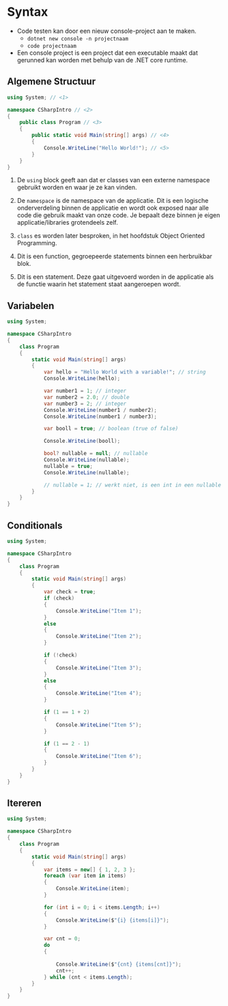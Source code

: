 # Syntax
* Code testen kan door een nieuw console-project aan te maken. 
    - `dotnet new console -n projectnaam`
    - `code projectnaam`
* Een console project is een project dat een executable maakt dat gerunned kan worden met behulp van de .NET core runtime.

## Algemene Structuur 
```csharp
using System; // <1> 

namespace CSharpIntro // <2>
{
    public class Program // <3>
    {
        public static void Main(string[] args) // <4>
        {
            Console.WriteLine("Hello World!"); // <5>
        }
    }
}
```
1. De `using` block geeft aan dat er classes van een externe namespace gebruikt worden en waar je ze kan vinden.

2. De `namespace` is de namespace van de applicatie. Dit is een logische onderverdeling binnen de applicatie en wordt ook exposed naar alle code die gebruik maakt van onze code. Je bepaalt deze binnen je eigen applicatie/libraries grotendeels zelf.

3. `class` es worden later besproken, in het hoofdstuk Object Oriented Programming. 

4. Dit is een function, gegroepeerde statements binnen een herbruikbar blok. 

5. Dit is een statement. Deze gaat uitgevoerd worden in de applicatie als de functie waarin het statement staat aangeroepen wordt.

## Variabelen
```csharp
using System;

namespace CSharpIntro
{
    class Program
    {
        static void Main(string[] args)
        {
            var hello = "Hello World with a variable!"; // string
            Console.WriteLine(hello);

            var number1 = 1; // integer 
            var number2 = 2.0; // double
            var number3 = 2; // integer
            Console.WriteLine(number1 / number2);
            Console.WriteLine(number1 / number3);

            var booll = true; // boolean (true of false)

            Console.WriteLine(booll);

            bool? nullable = null; // nullable
            Console.WriteLine(nullable);
            nullable = true;
            Console.WriteLine(nullable);

            // nullable = 1; // werkt niet, is een int in een nullable bool!
        }
    }
}
```
 
## Conditionals 
```csharp
using System;

namespace CSharpIntro
{
    class Program
    {
        static void Main(string[] args)
        {
            var check = true;
            if (check)
            {
                Console.WriteLine("Item 1");
            }
            else
            {
                Console.WriteLine("Item 2");
            }

            if (!check)
            {
                Console.WriteLine("Item 3");
            }
            else
            {
                Console.WriteLine("Item 4");
            }

            if (1 == 1 + 2)
            {
                Console.WriteLine("Item 5");
            }

            if (1 == 2 - 1)
            {
                Console.WriteLine("Item 6");
            }
        }
    }
}
```

## Itereren 
```csharp
using System;

namespace CSharpIntro
{
    class Program
    {
        static void Main(string[] args)
        {
            var items = new[] { 1, 2, 3 };
            foreach (var item in items)
            {
                Console.WriteLine(item);
            }

            for (int i = 0; i < items.Length; i++)
            {
                Console.WriteLine($"{i} {items[i]}");
            }

            var cnt = 0;
            do
            {
            
                Console.WriteLine($"{cnt} {items[cnt]}");
                cnt++;
            } while (cnt < items.Length);
        }
    }
}
```